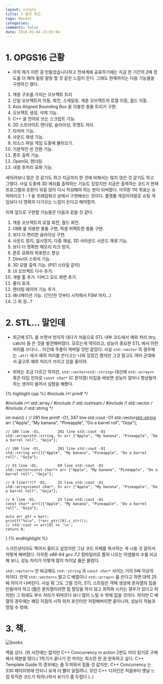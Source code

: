 ```yaml
---
layout: single
title: 3 월자 최근.
tags: Recent
categories: 
comments: false
date: 2018-03-04 23:03:04
---
```



# 1. OPGS16 근황

* 아직 제가 이런 걸 만들었습니다하고 전세계에 공표하기에는 지금 한 기간의 2배 정도를 더 해야 될랑 말랑 할 것 같은 느낌이 든다. 그래도 현재까지는 다음 기능들을 구현하긴 했다.

<!-- more -->

1. 계층 구조를 가지는 오브젝트 트리
2. 단일 오브젝트의 이동, 회전, 스케일링. 계층 오브젝트의 로컬 이동, 월드 이동.
3. Axis Aligned Bounding Box 을 이용한 충돌 트리거 구현.
4. 오브젝트 생성, 삭제 기능.
5. C++ 을 언어로 쓰는 스크립트 기능.
6. 2D 스프라이트 렌더링, 슬라이싱, 투명도 처리.
7. 타이머 기능.
8. 사운드 재생 기능.
9. 리소스 파일 게임 도중에 불러오기.
10. 기본적인 씬 전환 기능.
11. 폰트 출력 기능.
12. OpenGL 렌더링.
13. 내장 후처리 묘화 기능.

세아려보니 많은 것 같기도 하고 지금까지 한 것에 비해서는 많지 않은 것 같기도 하고 그렇다. 사실 도중에 3D 메쉬를 출력하는 기능도 있었지만 지금은 출력하는 코드가 현재 프로그램과 호환이 되질 않아 다시 작성해야 하는 판이 되버렸다. 아무튼 1차 목표는 슈퍼마리오 1 - 1 을 프레임워크 상에서 구현해보는 것이다. 플랫폼 게임이야말로 슈팅 게임보다 더 명확히 다가오는 느낌이 든다고 해야할까.

이제 앞으로 구현할 기능들은 다음과 같을 것 같다.

1. 계층 오브젝트의 로컬 회전, 월드 회전.
2. OBB 를 이용한 충돌 구현, 픽셀 퍼펙트한 충돌 구현.
3. 보다 더 편리한 슬라이싱 구현.
4. 사운드 정지, 일시정지, 다중 채널, 3D 서라운드 사운드 재생 기능.
5. 보다 더 정확한 메모리 리크 방지.
6. 폰트 묘화의 퍼포먼스 향상.
7. DirectX 스위치 기능.
8. 3D 모델 출력 기능. (PS1 스타일 같이)
9. UI 오브젝트 다수 추가.
10. 개발 툴 추가. 디버그 모드 화면 추가.
11. 물리 효과.
12. 렌더링 레이어 기능 추가.
13. 애니메이션 기능. (간단한 것부터 시작해서 FSM 까지...)
14. 그 외 등...?

# 2. STL... 말인데

* 최근에 STL 을 쓰면서 만지작 대다가 처음으로 STL 내부 코드에서 예외 처리 (try, catch) 을 쓴 것을 발견해버렸다. 모르는게 약이라고, 성능이 중요한 STL 에서 이런 처리를 쓰다니... 미간에 주름이 져버릴 것만 같았다. 사실 `std::vector` 의 경우에는 `.at()` 에서 예외 처리를 쓴다고는 나와 있었긴 했지만 그것 말고도 여러 군데에서 골고루 예외 처리가 쓰이고 있을 줄이야.

* 위와는 조금 다르긴 하지만, `std::vector<std::string>` 대신에 `std::array<>` 혹은 타입 인자로 `const char*` (C 문자열) 타입을 써보면 성능이 얼마나 향상될까 하는 생각이 들어서 실험을 해봤다.

{% highlight cpp %}
#include <cstdio>   /*! printf */

#include <array>    /*! std::array  */
#include <iostream> /*! std::iostream */
#include <vector>   /*! std::vector */
#include <string>   /*! std::string */

int main() {
    // 281 line printf -O1, 347 line std::cout -O1
    std::vector<std::string> arr {"Apple", "My banana", "Pineapple", "Do a barrel roll", "Goja"};

    // 180 line -O1,        201 line std::cout -O1
    std::array<std::string, 5> arr {"Apple", "My banana", "Pineapple", "Do a barrel roll", "Goja"};

    // 180 line -O1,        201 line std::cout -O1
    std::string arr[]{"Apple", "My banana", "Pineapple", "Do a barrel roll", "Goja"};

    // 53 line -O1,         69 line std::cout -O1
    std::vector<const char*> arr {"Apple", "My banana", "Pineapple", "Do a barrel roll", "Goja"};

    // 9 line?!?!? -O1,     25 line std::cout -O1
    std::array<const char*, 5> arr {"Apple", "My banana", "Pineapple", "Do a barrel roll", "Goja"};

    // 9 line -O1,          25 line std::cout -O1
    const char* arr[]{"Apple", "My banana", "Pineapple", "Do a barrel roll", "Goja"};

    auto arr_ptr = &arr;
    printf("%s\n", (*arr_ptr)[0].c_str());
    // std::cout << arr[0] << '\n';
    return 0;
}
{% endhighlight %}

스크린샷이라도 찍어서 올리고 싶었지만 그냥 코드 자체를 복사하는 게 나을 것 같아서 저렇게 해버렸다. 아무튼 *x86-64 gcc 7.2* 컴파일러로 뽑혀 나오는 어셈블리 수를 비교해 보니, 성능 차이가 이렇게 많이 차이날 줄은 몰랐다.

`std::vector<>` 만 비교해도 `std::string` 과 `const char*` 사이는 거의 5배 이상의 차이다. 만약 `std::vector<>` 말고 C 배열이나 `std::array<>` 를 쓴다고 하면 대략 25배 차이가 나버린다. 사실 뭐 그도 그럴 것이, STL 스트링은 객체 생성에 문자열의 힙을 만들어야 하고 (짧은 문자열이라면 힙 할당을 하지 않고 최적화 시키는 경우가 있다고 하지만) 그 외에도 부수 처리가 뒤따르다 보니 많이 느릴 수 밖에 없을 것이다. 하지만 C 배열의 경우에는 해당 지점의 시작 위치 포인터만 저장해버리면 끝이니까, 성능이 하늘과 땅일 수 밖에.

# 3. 책.

![books](..\..\..\..\..\images\201803\05\DXBm7B0WsAEm4pW.jpg)

책을 샀다. (위 사진에는 없지만 C++ Concurrency in action 2판도 미리 읽기로 구매해서 제본을 떴다.) 1학기가 끝나기 전 까지는 최소한 한 권 완독하고 싶다. C++ Template Guide 의 경우에는 좀 두꺼워서 힘들 것 같지만, C++ Concurrency 는 330 페이지밖에 안되니 요게 더 빨리 읽힐려나. 모던 C++ 디자인은 처음부터 옛날 느낌 묵직한 코드가 튀어나와서 보기가 좀 두렵다 (..)